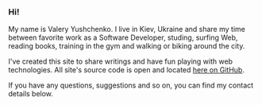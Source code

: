 ### Hi!

My name is Valery Yushchenko. I live in Kiev, Ukraine
and share my time between favorite work as a Software Developer,
studing, surfing Web, reading books, training in the gym and walking or biking around the city.

I've created this site to share writings and have fun playing with web technologies.
All site's source code is open and located [here on GitHub][src].

If you have any questions, suggestions and so on, you can find my contact details below.


[src]:http://github.com/yushchenko/site "http://github.com/yushchenko/site"
